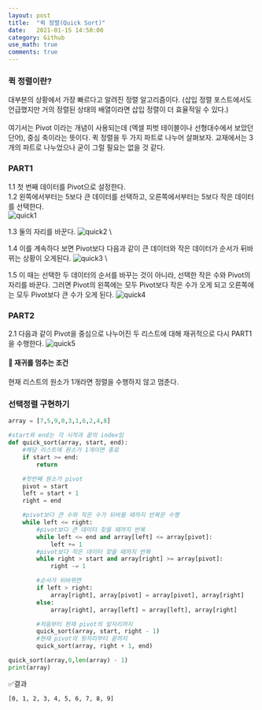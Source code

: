 ```yaml
---  
layout: post  
title:  "퀵 정렬(Quick Sort)"  
date:   2021-01-15 14:50:00  
category: Github
use_math: true
comments: true
---  
```



### 퀵 정렬이란?
대부분의 상황에서 가장 빠르다고 알려진 정렬 알고리즘이다.
(삽입 정렬 포스트에서도 언급했지만 거의 정렬된 상태의 배열이라면 삽입 정렬이 더 효율적일 수 있다.)\
\
여기서는 Pivot 이라는 개념이 사용되는데 (엑셀 피벗 테이블이나 선형대수에서 보았던 단어), 중심 축이라는 뜻이다.
퀵 정렬을 두 가지 파트로 나누어 살펴보자. 교재에서는 3개의 파트로 나누었으나 굳이 그럴 필요는 없을 것 같다.

### PART1
1.1 첫 번째 데이터를 Pivot으로 설정한다.\
1.2 왼쪽에서부터는 5보다 큰 데이터를 선택하고, 오른쪽에서부터는 5보다 작은 데이터를 선택한다.\
<img src="https://i.ibb.co/V3y5Zm6/quick1.png" alt="quick1" border="0">

1.3 둘의 자리를 바꾼다.
<img src="https://i.ibb.co/1v9cb9D/quick2.png" alt="quick2" border="0">
\

1.4 이를 계속하다 보면 Pivot보다 다음과 같이 큰 데이터와 작은 데이터가 순서가 뒤바뀌는 상황이 오게된다. 
<img src="https://i.ibb.co/Sm0xQs3/quick3.png" alt="quick3" border="0">
\

1.5 이 때는 선택한 두 데이터의 순서를 바꾸는 것이 아니라, 선택한 작은 수와 Pivot의 자리를 바꾼다.
그러면 Pivot의 왼쪽에는 모두 Pivot보다 작은 수가 오게 되고 오른쪽에는 모두 Pivot보다 큰 수가 오게 된다.
<img src="https://i.ibb.co/W3nhJbr/quick4.png" alt="quick4" border="0">

### PART2
2.1 다음과 같이 Pivot을 중심으로 나누어진 두 리스트에 대해 재귀적으로 다시 PART1을 수행한다.
<img src="https://i.ibb.co/r0q3dFf/quick5.png" alt="quick5" border="0">

#### 📌 재귀를 멈추는 조건
현재 리스트의 원소가 1개라면 정렬을 수행하지 않고 멈춘다. 


### 선택정렬 구현하기
```python
array = [7,5,9,0,3,1,6,2,4,8]

#start와 end는 각 시작과 끝의 index임
def quick_sort(array, start, end):
    #해당 리스트에 원소가 1개이면 종료
    if start >= end:
        return

    #첫번째 원소가 pivot
    pivot = start
    left = start + 1
    right = end

    #pivot보다 큰 수와 작은 수가 뒤바뀔 때까지 반복문 수행
    while left <= right:
        #pivot보다 큰 데이터 찾을 때까지 반복
        while left <= end and array[left] <= array[pivot]:
            left += 1
        #pivot보다 작은 데이터 찾을 때까지 반복
        while right > start and array[right] >= array[pivot]:
            right -= 1

        #순서가 뒤바뀌면
        if left > right:
            array[right], array[pivot] = array[pivot], array[right]
        else:
            array[right], array[left] = array[left], array[right]

        #처음부터 현재 pivot의 앞자리까지
        quick_sort(array, start, right - 1)
        #현재 pivot의 뒷자리부터 끝까지
        quick_sort(array, right + 1, end)

quick_sort(array,0,len(array) - 1)
print(array)

```
✅결과
```
[0, 1, 2, 3, 4, 5, 6, 7, 8, 9]
```

